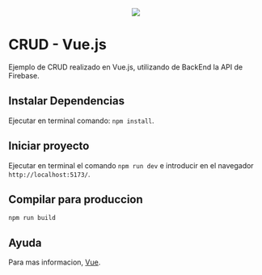 <p align="center">
  <a href="https://www.buymeacoffee.com/cmur"><img src="https://img.buymeacoffee.com/button-api/?text=Buy me a coffee&emoji=&slug=cmur&button_colour=FFDD00&font_colour=000000&font_family=Cookie&outline_colour=000000&coffee_colour=ffffff"></a>
</p>

# CRUD - Vue.js
Ejemplo de CRUD realizado en Vue.js, utilizando de BackEnd la API de Firebase.

## Instalar Dependencias
Ejecutar en terminal comando: `npm install`.

## Iniciar proyecto
Ejecutar en terminal el comando `npm run dev` e introducir en el navegador `http://localhost:5173/`.

## Compilar para produccion
`npm run build`

## Ayuda
Para mas informacion, [Vue](https://vuejs.org/).
